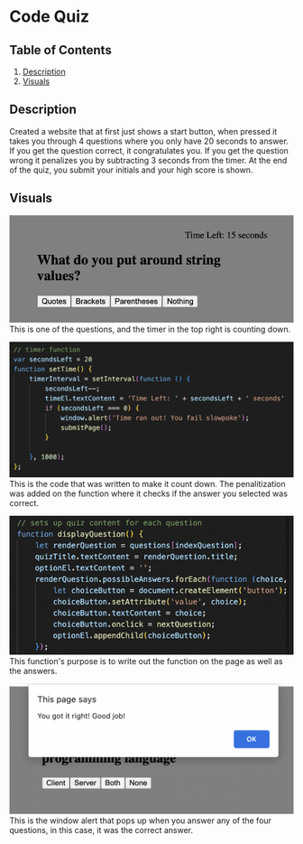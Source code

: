 # Code Quiz

## Table of Contents
1. [Description](#description)
2. [Visuals](#visuals)

## Description

Created a website that at first just shows a start button, when pressed it takes you through 4 questions where you only have 20 seconds to answer. If you get the question correct, it congratulates you. If you get the question wrong it penalizes you by subtracting 3 seconds from the timer. At the end of the quiz, you submit your initials and your high score is shown.

## Visuals

![Photo of timer on a question](./timer.png)
This is one of the questions, and the timer in the top right is counting down. 

![Photo of previous photos JavaScript](./timerfunction.png)
This is the code that was written to make it count down. The penalitization was added on the function where it checks if the answer you selected was correct.

![Photo of the question function to display](./questionfunction.png)
This function's purpose is to write out the function on the page as well as the answers.

![Photo of alert on whether you got it right or wrong](./alert.png)
This is the window alert that pops up when you answer any of the four questions, in this case, it was the correct answer.


